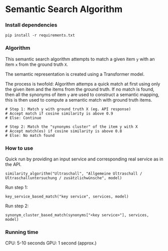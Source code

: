 # Semantic Search Algorithm

### Install dependencies
```
pip install -r requirements.txt
```

### Algorithm 
This semantic search algorithm attempts to match a given item `y` with an item `x` from the ground truth `X`. 

The semantic representation is created using a Transformer model. 

The process is twofold: Algorithm attemps a quick match at first using only the given item and the items from the ground truth. If no match is found, then all the synonyms of item `y` are used to construct a semantic mapping, this is then used to compute a semantic match with ground truth items. 

```
# Step 1: Match y with ground truth X (eg. API response)
# Accept match if cosine similarity is above 0.9
# Else: Continue

# Step 2: Match the "synonyms cluster" of the item y with X
# Accept match(es) if cosine similarity is above 0.8
# Else: No match found
```

### How to use
Quick run by providing an input service and corresponding real service as in the API. 
```
similarity_algorithm("Ultraschall", "Allgemeine Ultraschall / Ultraschalluntersuchung / zusätzlichwünsche", model)
```

Run step 1: 
```
key_service_based_match("key service", services, model)
```

Run step 2: 
```
synonym_cluster_based_match(synonyms["<key service>"], services, model)
```

### Running time 
CPU: 5-10 seconds 
GPU: 1 second (approx.)
